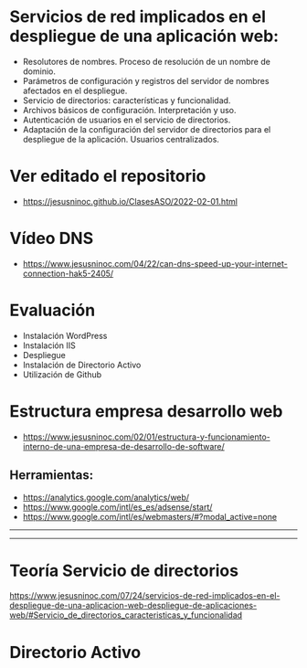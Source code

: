 # Servicios de red implicados en el despliegue de una aplicación web:
- Resolutores de nombres. Proceso de resolución de un nombre de dominio.
- Parámetros de configuración y registros del servidor de nombres afectados en el despliegue.
- Servicio de directorios: características y funcionalidad.
- Archivos básicos de configuración. Interpretación y uso.
- Autenticación de usuarios en el servicio de directorios.
- Adaptación de la configuración del servidor de directorios para el despliegue de la aplicación. Usuarios centralizados.

# Ver editado el repositorio
* https://jesusninoc.github.io/ClasesASO/2022-02-01.html

# Vídeo DNS
* https://www.jesusninoc.com/04/22/can-dns-speed-up-your-internet-connection-hak5-2405/

# Evaluación
- Instalación WordPress
- Instalación IIS
- Despliegue
- Instalación de Directorio Activo
- Utilización de Github

# Estructura empresa desarrollo web
* https://www.jesusninoc.com/02/01/estructura-y-funcionamiento-interno-de-una-empresa-de-desarrollo-de-software/

## Herramientas:
- https://analytics.google.com/analytics/web/
- https://www.google.com/intl/es_es/adsense/start/
- https://www.google.com/intl/es/webmasters/#?modal_active=none

---------
---------

# Teoría Servicio de directorios
https://www.jesusninoc.com/07/24/servicios-de-red-implicados-en-el-despliegue-de-una-aplicacion-web-despliegue-de-aplicaciones-web/#Servicio_de_directorios_caracteristicas_y_funcionalidad

# Directorio Activo
